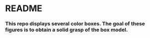 README
===

### This repo displays several color boxes. The goal of these figures is to obtain a solid grasp of the box model.
